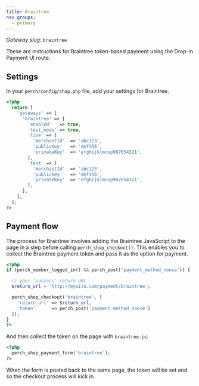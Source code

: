 ```yaml
---
title: Braintree
nav_groups:
  - primary
---
```


*Gateway slug:* `braintree`

These are instructions for Braintree token-based payment using the Drop-in Payment UI route.

## Settings

In your `perch/config/shop.php` file, add your settings for Braintree.

```php
<?php
  return [
    'gateways' => [
      'braintree' => [
        'enabled'   => true,
        'test_mode' => true,
        'live' => [
          'merchantId'  => 'abc123',
          'publicKey'   => 'def456',
          'privateKey'  => 'efghijklmnop987654321',
        ],
        'test' => [
          'merchantId'  => 'abc123',
          'publicKey'   => 'def456',
          'privateKey'  => 'efghijklmnop987654321',
        ],
      ],
    ],
  ];
?>
```

## Payment flow

The process for Braintree involves adding the Braintree JavaScript to the page in a step before calling `perch_shop_checkout()`. This enables you to collect the Braintree payment token and pass it as the option for payment.

```php
<?php
if (perch_member_logged_in() && perch_post('payment_method_nonce')) {

  // your 'success' return URL
  $return_url = 'http://mysite.com/payment/braintree';

  perch_shop_checkout('braintree', [
    'return_url' => $return_url,
    'token'      => perch_post('payment_method_nonce')
  ]);
}
?>
```

And then collect the token on the page with `braintree.js`:

```php
<?php
  perch_shop_payment_form('braintree');
?>
```

When the form is posted back to the same page, the token will be set and so the checkout process will kick in.
